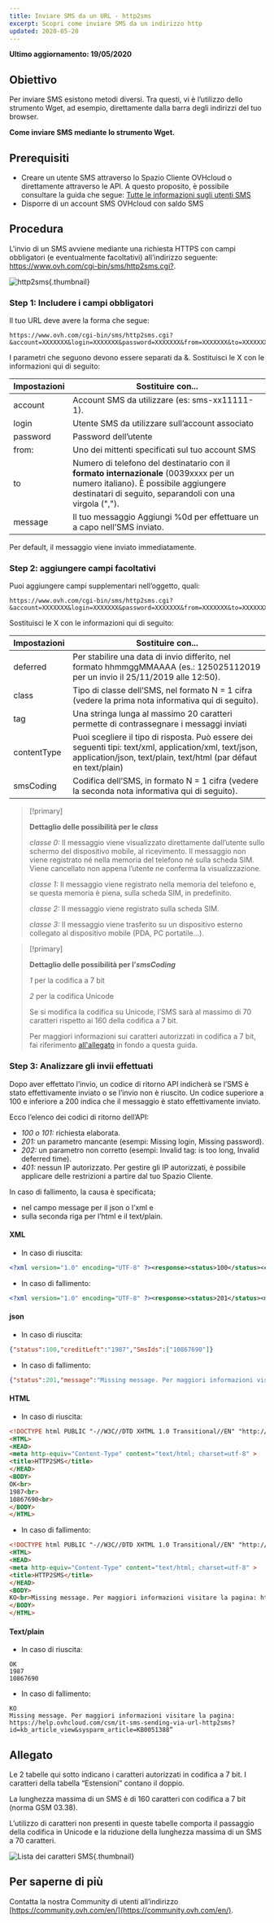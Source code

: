 ```yaml
---
title: Inviare SMS da un URL - http2sms
excerpt: Scopri come inviare SMS da un indirizzo http
updated: 2020-05-20
---
```


**Ultimo aggiornamento: 19/05/2020** 

## Obiettivo

Per inviare SMS esistono metodi diversi. Tra questi, vi è l’utilizzo dello strumento Wget, ad esempio, direttamente dalla barra degli indirizzi del tuo browser.

**Come inviare SMS mediante lo strumento Wget.**

## Prerequisiti
- Creare un utente SMS attraverso lo Spazio Cliente OVHcloud o direttamente attraverso le API. A questo proposito, è possibile consultare la guida che segue: [Tutte le informazioni sugli utenti SMS](/pages/telecom/sms/tout_savoir_sur_les_utilisateurs_sms)
- Disporre di un account SMS OVHcloud con saldo SMS

## Procedura

L'invio di un SMS avviene mediante una richiesta HTTPS con campi obbligatori (e eventualmente facoltativi) all’indirizzo seguente: <https://www.ovh.com/cgi-bin/sms/http2sms.cgi?>.

![http2sms](images/img_4011.jpg){.thumbnail}

### Step 1: Includere i campi obbligatori

Il tuo URL deve avere la forma che segue: 

```
https://www.ovh.com/cgi-bin/sms/http2sms.cgi?&account=XXXXXXX&login=XXXXXXX&password=XXXXXXX&from=XXXXXXX&to=XXXXXXX&message=XXXXXXX
```


I parametri che seguono devono essere separati da &. Sostituisci le X con le informazioni qui di seguito:

|Impostazioni|Sostituire con...|
|---|---|
|account|Account SMS da utilizzare (es: sms-xx11111-1).|
|login|Utente SMS da utilizzare sull’account associato|
|password|Password dell’utente|
|from:|Uno dei mittenti specificati sul tuo account SMS|
|to|Numero di telefono del destinatario con il **formato internazionale** (0039xxxx per un numero italiano). È possibile aggiungere destinatari di seguito, separandoli con una virgola (",").|
|message|Il tuo messaggio Aggiungi %0d per effettuare un a capo nell’SMS inviato.|

Per default, il messaggio viene inviato immediatamente.

### Step 2: aggiungere campi facoltativi


Puoi aggiungere campi supplementari nell’oggetto, quali:

```
https://www.ovh.com/cgi-bin/sms/http2sms.cgi?&account=XXXXXXX&login=XXXXXXX&password=XXXXXXX&from=XXXXXXX&to=XXXXXXX1,XXXXXXX2&message=XXXXXXX&deferred=XXXXXXX&class=X&smsCoding=X
```

Sostituisci le X con le informazioni qui di seguito:

|Impostazioni|Sostituire con...|
|---|---|
|deferred|Per stabilire una data di invio differito, nel formato hhmmggMMAAAA (es.: 125025112019 per un invio il 25/11/2019 alle 12:50).|
|class|Tipo di classe dell’SMS, nel formato N = 1 cifra (vedere la prima nota informativa qui di seguito).|
|tag|Una stringa lunga al massimo 20 caratteri permette di contrassegnare i messaggi inviati|
|contentType|Puoi scegliere il tipo di risposta. Può essere dei seguenti tipi: text/xml, application/xml, text/json, application/json, text/plain, text/html (par défaut en text/plain)|
|smsCoding|Codifica dell’SMS, in formato N = 1 cifra (vedere la seconda nota informativa qui di seguito).|

> [!primary]
>
> **Dettaglio delle possibilità per le *class***
> 
> *classe 0:* Il messaggio viene visualizzato direttamente dall’utente sullo schermo del dispositivo mobile, al ricevimento. Il messaggio non viene registrato né nella memoria del telefono né sulla scheda SIM. Viene cancellato non appena l’utente ne conferma la visualizzazione.
> 
> *classe 1:* Il messaggio viene registrato nella memoria del telefono e, se questa memoria è piena, sulla scheda SIM, in predefinito.
> 
> *classe 2:* Il messaggio viene registrato sulla scheda SIM.
> 
> *classe 3:* Il messaggio viene trasferito su un dispositivo esterno collegato al dispositivo mobile (PDA, PC portatile…).
>

> [!primary]
>
> **Dettaglio delle possibilità per l’*smsCoding***
> 
> *1* per la codifica a 7 bit
> 
> *2* per la codifica Unicode
> 
>Se si modifica la codifica su Unicode, l’SMS sarà al massimo di 70 caratteri rispetto ai 160 della codifica a 7 bit.
>
>Per maggiori informazioni sui caratteri autorizzati in codifica a 7 bit, fai riferimento [all'allegato](#allegato) in fondo a questa guida.
>


### Step 3: Analizzare gli invii effettuati

Dopo aver effettato l’invio, un codice di ritorno API indicherà se l’SMS è stato effettivamente inviato o se l’invio non è riuscito.
Un codice superiore a 100 e inferiore a 200 indica che il messaggio è stato effettivamente inviato.

Ecco l’elenco dei codici di ritorno dell’API:

- *100 o 101:* richiesta elaborata.
- *201:* un parametro mancante (esempi: Missing login, Missing password).
- *202:* un parametro non corretto (esempi: Invalid tag: is too long, Invalid deferred time).
- *401:* nessun IP autorizzato. Per gestire gli IP autorizzati, è possibile applicare delle restrizioni a partire dal tuo Spazio Cliente.


In caso di fallimento, la causa è specificata;
- nel campo message per il json o l’xml e
- sulla seconda riga per l’html e il text/plain.

#### XML

- In caso di riuscita:

```xml
<?xml version="1.0" encoding="UTF-8" ?><response><status>100</status><creditLeft>1987</creditLeft><smsIds><smsId>10867690</smsId></smsIds></response>
```

- In caso di fallimento:

```xml
<?xml version="1.0" encoding="UTF-8" ?><response><status>201</status><message>Missing message. Per maggiori informazioni visitare la pagina: https://help.ovhcloud.com/csm/it-sms-sending-via-url-http2sms?id=kb_article_view&sysparm_article=KB0051388</message></response>
```


#### json

- In caso di riuscita:

```json
{"status":100,"creditLeft":"1987","SmsIds":["10867690"]}
```

- In caso di fallimento:

```json
{"status":201,"message":"Missing message. Per maggiori informazioni visitare la pagina: https://help.ovhcloud.com/csm/it-sms-sending-via-url-http2sms?id=kb_article_view&sysparm_article=KB0051388"}
```


#### HTML

- In caso di riuscita:

```html
<!DOCTYPE html PUBLIC "-//W3C//DTD XHTML 1.0 Transitional//EN" "http://www.w3.org/TR/xhtml1/DTD/xhtml1-transitional.dtd">
<HTML>
<HEAD>
<meta http-equiv="Content-Type" content="text/html; charset=utf-8" >
<title>HTTP2SMS</title>
</HEAD>
<BODY>
OK<br>
1987<br>
10867690<br>
</BODY>
</HTML>
```

- In caso di fallimento:

```html
<!DOCTYPE html PUBLIC "-//W3C//DTD XHTML 1.0 Transitional//EN" "http://www.w3.org/TR/xhtml1/DTD/xhtml1-transitional.dtd">
<HTML>
<HEAD>
<meta http-equiv="Content-Type" content="text/html; charset=utf-8" >
<title>HTTP2SMS</title>
</HEAD>
<BODY>
KO<br>Missing message. Per maggiori informazioni visitare la pagina: https://help.ovhcloud.com/csm/it-sms-sending-via-url-http2sms?id=kb_article_view&sysparm_article=KB0051388<br>
</BODY>
</HTML>
```

#### Text/plain

- In caso di riuscita:

```
OK
1987
10867690
```

- In caso di fallimento:

```
KO
Missing message. Per maggiori informazioni visitare la pagina: https://help.ovhcloud.com/csm/it-sms-sending-via-url-http2sms?id=kb_article_view&sysparm_article=KB0051388”
```

## Allegato

Le 2 tabelle qui sotto indicano i caratteri autorizzati in codifica a 7 bit. I caratteri della tabella “Estensioni” contano il doppio. 

La lunghezza massima di un SMS è di 160 caratteri con codifica a 7 bit (norma GSM 03.38).

L’utilizzo di caratteri non presenti in queste tabelle comporta il passaggio della codifica in Unicode e la riduzione della lunghezza massima di un SMS a 70 caratteri.

![Lista dei caratteri SMS](images/smsauthorizedcharacters.png){.thumbnail}

## Per saperne di più

Contatta la nostra Community di utenti all’indirizzo [https://community.ovh.com/en/](https://community.ovh.com/en/).
